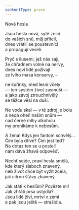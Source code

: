 ```yaml
---
contentType: prose
---
```


<section>

Nová hesla

Jsou hesla nová, sytě znící  
do vašich snů, můj příteli,  
dnes vrátili se poustevníci  
a propagují veselí.

</section>

<section>

Pryč s ilusemi, jež nás sají,  
že chřadnem volně na nervy,  
dnes noví lidé požívají  
ze lvího masa konservy, –

</section>

<section>

ne kořínky, med lesní včely  
— ten systém život zasmuší —   
a jako závoj ztrouchnivělý  
se těžce věsí na duši.

</section>

<section>

Ne vodu skal — v té zdroj je bolu  
a nedá oheň našim snům —  
nad černé mlhy alkoholu  
my pronikáme k nebesům.

</section>

<section>

A žena! Kdys jen fantom schvělý…  
Čím byla dříve? Čím jest teď?  
Na dotaz ten se u postelí  
nám dává žhavá odpověď.

</section>

<section>

Nechť sejde, praví hesla smělá,  
kde který slaboch znavený,  
neb život chce být vyžit zcela,  
jak citron šťávy zbavený.

</section>

<section>

Jak státi k heslům? Povězte mi!  
Jak zhřáti prsa ustydlá?  
Jsou lidé živí, mrtví v zemi  
a pak jsou ještě — strašidla.

</section>

